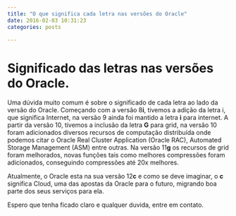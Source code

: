 ```yaml
---
title: "O que significa cada letra nas versões do Oracle"
date: 2016-02-03 10:31:23 
categories: posts

---
```


# Significado das letras nas versões do Oracle.

Uma dúvida muito comum é sobre o significado de cada letra ao lado da versão do Oracle.
Começando com a versão 8**i**, tivemos a adição da letra i, que significa Internet, na versão 9 ainda foi mantido a letra **i** para internet.
A partir da versão 10, tivemos a inclusão da letra **G** para grid,   na versão 10 foram adicionados diversos recursos de computação distribuída onde podemos citar o Oracle Real Cluster Application (Oracle RAC), Automated Storage Management (ASM) entre outras.
Na versão 11**g** os recursos de grid foram melhorados, novas funções tais como melhores compressões foram adicionados, conseguindo compressões até 20x melhores.

Atualmente, o Oracle esta na sua versão 12**c** e como se deve imaginar, o **c** significa Cloud, uma das apostas da Oracle para o futuro, migrando boa parte dos seus serviços para ela.


Espero que tenha ficado claro e qualquer duvida, entre em contato.
